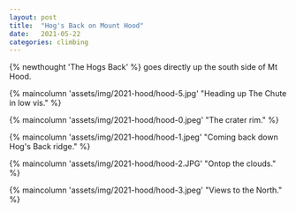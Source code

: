 ```yaml
---
layout: post
title:  "Hog's Back on Mount Hood"
date:   2021-05-22 
categories: climbing
---
```

{% newthought 'The Hogs Back' %} goes directly up the south side of Mt Hood. 

<!--more-->
{% maincolumn 'assets/img/2021-hood/hood-5.jpg' "Heading up The Chute in low vis." %}

{% maincolumn 'assets/img/2021-hood/hood-0.jpeg' "The crater rim." %}

{% maincolumn 'assets/img/2021-hood/hood-1.jpeg' "Coming back down Hog's Back ridge." %}

{% maincolumn 'assets/img/2021-hood/hood-2.JPG' "Ontop the clouds." %}

{% maincolumn 'assets/img/2021-hood/hood-3.jpeg' "Views to the North." %}




